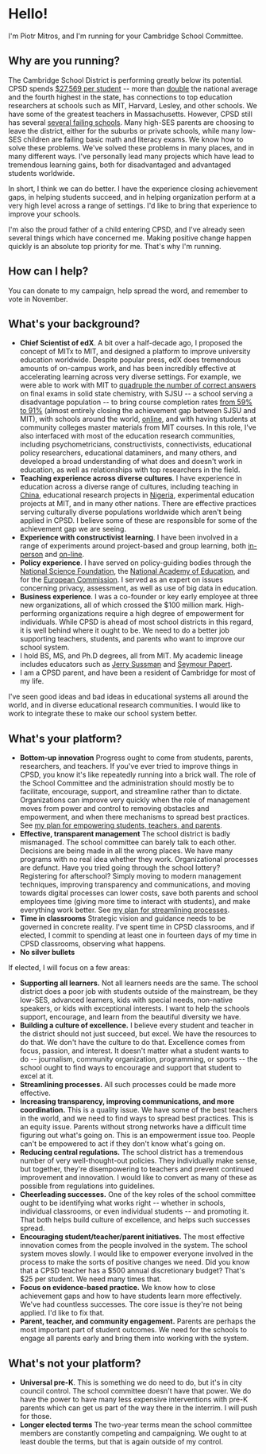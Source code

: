 Hello!
======

I'm Piotr Mitros, and I'm running for your Cambridge School Committee.

Why are you running?
--------------------

The Cambridge School District is performing greatly below its
potential. CPSD spends [$27,569 per
student](http://profiles.doe.mass.edu/state_report/ppx.aspx) -- more
than [double](https://nces.ed.gov/fastfacts/display.asp?id=66) the
national average and the fourth highest in the state, has connections
to top education researchers at schools such as MIT, Harvard, Lesley,
and other schools. We have some of the greatest teachers in
Massachusetts. However, CPSD still has several [several failing
schools](http://profiles.doe.mass.edu/accountability/report/school.aspx?linkid=31&orgcode=00490310&orgtypecode=6&). Many
high-SES parents are choosing to leave the district, either for the
suburbs or private schools, while many low-SES children are failing
basic math and literacy exams. We know how to solve these
problems. We've solved these problems in many places, and in many
different ways. I've personally lead many projects which have lead to
tremendous learning gains, both for disadvantaged and advantaged
students worldwide.

In short, I think we can do better. I have the experience closing
achievement gaps, in helping students succeed, and in helping
organization perform at a very high level across a range of
settings. I'd like to bring that experience to improve your schools. 

I'm also the proud father of a child entering CPSD, and I've already
seen several things which have concerned me. Making positive change
happen quickly is an absolute top priority for me. That's why I'm
running.

How can I help?
---------------

You can donate to my campaign, help spread the word, and remember to
vote in November.

What's your background?
-----------------------

* **Chief Scientist of edX**. A bit over a half-decade ago, I proposed
  the concept of MITx to MIT, and designed a platform to improve
  university education worldwide. Despite popular press, edX does
  tremendous amounts of on-campus work, and has been incredibly
  effective at accelerating learning across very diverse settings. For
  example, we were able to work with MIT to [quadruple the number of
  correct
  answers](http://web.mit.edu/3.091x/www/3091r%20Final%20report.pdf)
  on final exams in solid state chemistry, with SJSU -- a school
  serving a disadvantage population -- to bring course completion
  rates [from 59% to
  91%](https://www.edx.org/sites/default/files/upload/ed-tech-paper.pdf) (almost entirely closing the achievement gap between SJSU and MIT),
  with schools around the world,
  [online](https://science.mit.edu/news/study-online-classes-really-do-work),
  and with having students at community colleges master materials from
  MIT courses. In this role, I've also interfaced with most of the
  education research communities, including psychometricians,
  constructivists, connectivists, educational policy researchers,
  educational dataminers, and many others, and developed a broad
  understanding of what does and doesn't work in education, as well as
  relationships with top researchers in the field.
* **Teaching experience across diverse cultures**. I have experience
  in education across a diverse range of cultures, including
  teaching in [China](http://web.mit.edu/mit-ceti/www/reports/past.htm), educational research projects in
  [Nigeria](http://mitros.org/p/carnegie_reporter.pdf), experimental
  education projects at MIT, and in many other nations. There are
  effective practices serving culturally diverse populations worldwide which
  aren't being applied in CPSD. I believe some of these are
  responsible for some of the achievement gap we are seeing.  
* **Experience with constructivist learning**. I have been involved in
  a range of experiments around project-based and group learning, both
  [in-person](http://tll.mit.edu/sites/default/files/library/files/EvalRept6002ex-Spring03.pdf)
  and
  [on-line](http://davecormier.com/edblog/2014/02/17/building-an-introductory-physics-course-cmooc-meets-xmooc/).
* **Policy experience**. I have served on policy-guiding bodies
    through the [National Science
    Foundation](http://cra.org/wp-content/uploads/2015/10/CRAEducationReport2015.pdf),
    the [National Academy of
    Education](https://naeducation.org/workshop-on-big-data-in-education-balancing-research-needs-and-student-privacy/),
    and for the [European
    Commission](https://publications.europa.eu/en/publication-detail/-/publication/94cb5fc8-473e-11e7-aea8-01aa75ed71a1/language-en/format-PDF/source-31396079). I
    served as an expert on issues concerning privacy, assessment, as
    well as use of big data in education.
* **Business experience**. I was a co-founder or key early employee at
  three new organizations, all of which crossed the $100 million
  mark. High-performing organizations require a high degree of
  empowerment for individuals. While CPSD is ahead of most school
  districts in this regard, it is well behind where it ought to be. We
  need to do a better job supporting teachers, students, and parents
  who want to improve our school system.
* I hold BS, MS, and Ph.D degrees, all from MIT. My academic lineage
  includes educators such as [Jerry
  Sussman](https://en.wikipedia.org/wiki/Gerald_Jay_Sussman) and
  [Seymour Papert](https://en.wikipedia.org/wiki/Seymour_Papert).
* I am a CPSD parent, and have been a resident of Cambridge for most
  of my life.

I've seen good ideas and bad ideas in educational systems all around
the world, and in diverse educational research communities. I would
like to work to integrate these to make our school system better.

What's your platform?
-----------------

* **Bottom-up innovation** Progress ought to come from students,
    parents, researchers, and teachers. If you've ever tried to
    improve things in CPSD, you know it's like repeatedly running into
    a brick wall. The role of the School Committee and the
    administration should mostly be to facilitate, encourage, support,
    and streamline rather than to dictate. Organizations can improve
    very quickly when the role of management moves from power and
    control to removing obstacles and empowerment, and when there
    mechanisms to spread best practices. See [my plan for empowering
    students, teachers, and parents](empowerment.md).
* **Effective, transparent management** The school district is badly
    mismanaged. The school committee can barely talk to each
    other. Decisions are being made in all the wrong places. We have
    many programs with no real idea whether they work. Organizational
    processes are defunct. Have you tried going through the school
    lottery? Registering for afterschool? Simply moving to modern
    management techniques, improving transparency and communications,
    and moving towards digital processes can lower costs, save both
    parents and school employees time (giving more time to interact
    with students), and make everything work better. See [my plan for
    streamlining processes](streamline.md).
* **Time in classrooms** Strategic vision and guidance needs to be
    governed in concrete reality. I've spent time in CPSD classrooms,
    and if elected, I commit to spending at least one in fourteen days
    of my time in CPSD classrooms, observing what happens.
* **No silver bullets** 


If elected, I will focus on a few areas:

* **Supporting all learners.** Not all learners needs are the
  same. The school district does a poor job with students outside of
  the mainstream, be they low-SES, advanced learners, kids with
  special needs, non-native speakers, or kids with exceptional
  interests. I want to help the schools support, encourage, and learn
  from the beautiful diversity we have.
* **Building a culture of excellence.** I believe every student and
  teacher in the district should not just succeed, but excel. We have
  the resources to do that. We don't have the culture to do
  that. Excellence comes from focus, passion, and interest. It doesn't
  matter what a student wants to do -- journalism, community
  organization, programming, or sports -- the school ought to find
  ways to encourage and support that student to excel at it.
* **Streamlining processes.** All such processes could be made more
  effective.
* **Increasing transparency, improving communications, and more
  coordination.** This is a quality issue. We have some of the best
  teachers in the world, and we need to find ways to spread best
  practices. This is an equity issue. Parents without strong networks
  have a difficult time figuring out what's going on. This is an
  empowerment issue too. People can't be empowered to act if they don't
  know what's going on.
* **Reducing central regulations.** The school district has a
  tremendous number of very well-thought-out policies. They
  individually make sense, but together, they're disempowering to
  teachers and prevent continued improvement and innovation. I would
  like to convert as many of these as possible from regulations into
  guidelines.
* **Cheerleading successes.** One of the key roles of the school
  committee ought to be identifying what works right -- whether in
  schools, individual classrooms, or even individual students -- and
  promoting it. That both helps build culture of excellence, and helps
  such successes spread.
* **Encouraging student/teacher/parent initiatives.** The most
  effective innovation comes from the people involved in the system.
  The school system moves slowly. I would like to empower everyone
  involved in the process to make the sorts of positive changes we
  need. Did you know that a CPSD teacher has a $500 annual
  discretionary budget? That's $25 per student. We need many times
  that.
* **Focus on evidence-based practice.** We know how to close
  achievement gaps and how to have students learn more
  effectively. We've had countless successes. The core issue is
  they're not being applied. I'd like to fix that.
* **Parent, teacher, and community engagement.** Parents are perhaps
  the most important part of student outcomes. We need for the schools
  to engage all parents early and bring them into working with the
  system.

What's not your platform?
-----------------

* **Universal pre-K**. This is something we do need to do, but it's in
  city council control. The school committee doesn't have that
  power. We do have the power to have many less expensive
  interventions with pre-K parents which can get us part of the way
  there in the interrim. I will push for those.
* **Longer elected terms** The two-year terms mean the school
  committee members are constantly competing and campaigning. We ought
  to at least double the terms, but that is again outside of my
  control.